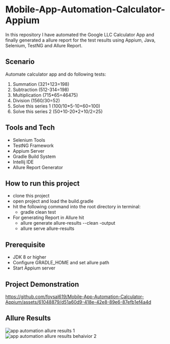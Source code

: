 # Mobile-App-Automation-Calculator-Appium
In this repository I have automated the Google LLC Calculator App and finally generated a allure report for the test results using Appium, Java, Selenium, TestNG and Allure Report.

## Scenario
Automate calculator app and do following tests:
1. Summation (321+123=198)
2. Subtraction (512-314=198)
3. Multiplication (715*65=46475)
4. Division (1560/30=52)
5. Solve this series 1 (100/10*5-10+60=100)
6. Solve this series 2 (50+10-20*2+10/2=25)  

## Tools and Tech
- Selenium Tools
- TestNG Framework
- Appium Server
- Gradle Build System
- Intellij IDE 
- Allure Report Generator


## How to run this project
- clone this project
- open project and load the build.gradle
- hit the following command into the root directory in terminal:
  - gradle clean test
- For generating Report in Allure hit
  - allure generate allure-results --clean -output
  - allure serve allure-results        
 

## Prerequisite
- JDK 8 or higher
- Configure GRADLE_HOME and set allure path
- Start Appium server

## Project Demonstration
https://github.com/foysal619/Mobile-App-Automation-Calculator-Appium/assets/61048879/d51a60d9-418e-42e8-89e6-87efb1ef4a4d

## Allure Results
![app automation allure results 1](https://github.com/foysal619/Mobile-App-Automation-Calculator-Appium/assets/61048879/51f35b1a-b827-42ce-9c7c-0dadb1a72e3b)
![app automation allure results behaivior 2](https://github.com/foysal619/Mobile-App-Automation-Calculator-Appium/assets/61048879/cc00b235-8b08-48ad-9a92-619017ea5d3e)




